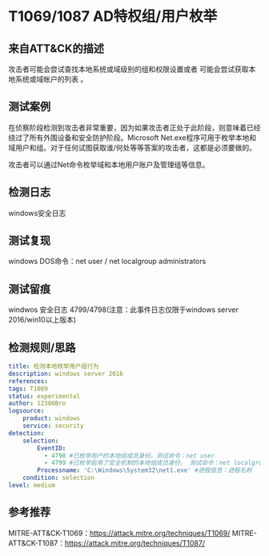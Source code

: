 # T1069/1087 AD特权组/用户枚举

## 来自ATT&CK的描述

 攻击者可能会尝试查找本地系统或域级别的组和权限设置或者 可能会尝试获取本地系统或域帐户的列表 。 

## 测试案例

在侦察阶段检测到攻击者非常重要，因为如果攻击者正处于此阶段，则意味着已经绕过了所有外围设备和安全防护阶段。Microsoft Net.exe程序可用于枚举本地和域用户和组。对于任何试图获取谁/何处等等答案的攻击者，这都是必须要做的。

攻击者可以通过Net命令枚举域和本地用户账户及管理组等信息。

## 检测日志

windows安全日志

## 测试复现

windows DOS命令：net user / net localgroup administrators

## 测试留痕

windwos 安全日志 4799/4798(注意：此事件日志仅限于windows server 2016/win10以上版本)

## 检测规则/思路

```yml
title: 检测本地枚举用户组行为
description: windows server 2016
references:
tags: T1069
status: experimental
author: 12306Bro
logsource:
    product: windows
    service: security
detection:
    selection:
        EventID:
          - 4798 #已枚举用户的本地组成员身份。测试命令：net user
          - 4799 #已枚举启用了安全机制的本地组成员身份。 测试命令：net localgroup administrators
        Processname: 'C:\Windows\System32\net1.exe' #进程信息：进程名称
    condition: selection
level: medium
```

## 参考推荐

MITRE-ATT&CK-T1069：https://attack.mitre.org/techniques/T1069/
MITRE-ATT&CK-T1087：https://attack.mitre.org/techniques/T1087/
